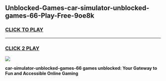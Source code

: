
## Unblocked-Games-car-simulator-unblocked-games-66-Play-Free-9oe8k
<h3>
<a href="https://premium76.site?title=car-simulator-unblocked-games-66&ref=18A1">CLICK TO PLAY</a></h3>
<hr>

<h3>
<a href="https://premium76.site?title=car-simulator-unblocked-games-66&ref=18A1">CLICK 2 PLAY</a>
  
</h3>

<a href="https://premium76.site?title=car-simulator-unblocked-games-66&ref=18A1"><img src="https://clearcache.store/games.png"></a>


**car-simulator-unblocked-games-66 games unblocked: Your Gateway to Fun and Accessible Online Gaming**
